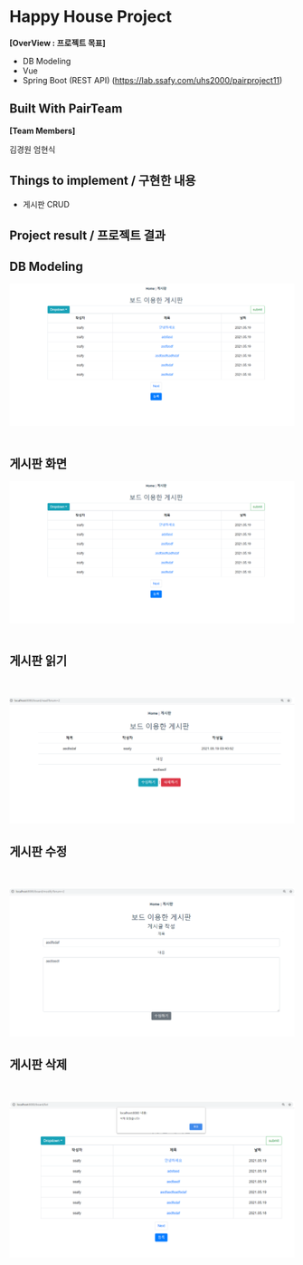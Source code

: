 # Happy House Project
**[OverView : 프로젝트 목표]**  

* DB Modeling
* Vue 
* Spring Boot (REST API) (https://lab.ssafy.com/uhs2000/pairproject11)

## Built With PairTeam
**[Team Members]**  

김경원
엄현식



## Things to implement / 구현한 내용

* 게시판 CRUD 


## Project result / 프로젝트 결과 


## DB Modeling 
![](/img/finalboard.png)
<br><br>

## 게시판 화면 

![](/img/finalboard.png)
<br><br>


## 게시판 읽기  
<br><br>
![](/img/finalboardread.png)


## 게시판 수정 
<br><br>
![](/img/finalmodify.png)

## 게시판 삭제   
<br><br>
![](/img/finaldelete.png)


